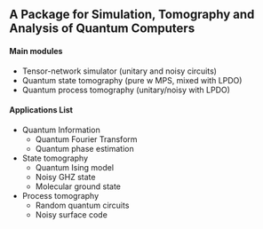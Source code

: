 ## A Package for Simulation, Tomography and Analysis of Quantum Computers

#### Main modules

+ Tensor-network simulator (unitary and noisy circuits)
+ Quantum state tomography (pure w MPS, mixed with LPDO)
+ Quantum process tomography (unitary/noisy with LPDO)

#### Applications List
+ Quantum Information
	+ Quantum Fourier Transform
	+ Quantum phase estimation
+ State tomography
	+ Quantum Ising model
	+ Noisy GHZ state
	+ Molecular ground state
+ Process tomography
	+ Random quantum circuits
	+ Noisy surface code
